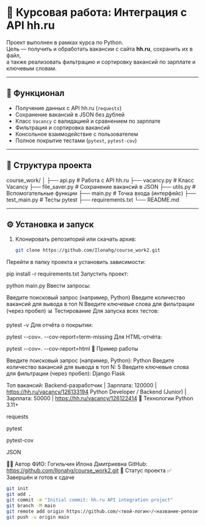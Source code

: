 # 🧠 Курсовая работа: Интеграция с API hh.ru

Проект выполнен в рамках курса по Python.  
Цель — получить и обработать вакансии с сайта **hh.ru**, сохранить их в файл,  
а также реализовать фильтрацию и сортировку вакансий по зарплате и ключевым словам.

---

## 🚀 Функционал

- Получение данных с API hh.ru (`requests`)
- Сохранение вакансий в JSON без дублей
- Класс `Vacancy` с валидацией и сравнением по зарплате
- Фильтрация и сортировка вакансий
- Консольное взаимодействие с пользователем
- Полное покрытие тестами (`pytest`, `pytest-cov`)

---

## 🧩 Структура проекта

course_work/
│
├── api.py # Работа с API hh.ru
├── vacancy.py # Класс Vacancy
├── file_saver.py # Сохранение вакансий в JSON
├── utils.py # Вспомогательные функции
├── main.py # Точка входа (интерфейс)
├── test_main.py # Тесты pytest
├── requirements.txt
└── README.md

 

---

## ⚙️ Установка и запуск

1. Клонировать репозиторий или скачать архив:
   ```bash
   git clone https://github.com/Ilonahg/course_work2.git
Перейти в папку проекта и установить зависимости:

 
pip install -r requirements.txt
Запустить проект:

 
python main.py
Ввести запросы:

 
Введите поисковый запрос (например, Python)
Введите количество вакансий для вывода в топ N
Введите ключевые слова для фильтрации (через пробел)
📊 Тестирование
Для запуска всех тестов:

 
pytest -v
Для отчёта о покрытии:

 
pytest --cov=. --cov-report=term-missing
Для HTML-отчёта:

 
pytest --cov=. --cov-report=html
📁 Пример работы
 
Введите поисковый запрос (например, Python): Python
Введите количество вакансий для вывода в топ N: 5
Введите ключевые слова для фильтрации (через пробел): Django Flask

Топ вакансий:
Backend-разработчик | Зарплата: 120000 | https://hh.ru/vacancy/126133194
Python Developer / Backend (Junior) | Зарплата: 50000 | https://hh.ru/vacancy/126122414
🧱 Технологии
Python 3.11+

requests

pytest

pytest-cov

JSON

👨‍💻 Автор
ФИО:  Гогильчин Илона Дмитриевна
GitHub: https://github.com/Ilonahg/course_work2.git
🏁 Статус проекта
✅ Завершён и готов к сдаче

 

```bash
git init
git add .
git commit -m "Initial commit: hh.ru API integration project"
git branch -M main
git remote add origin https://github.com/<твой-логин>/<название-репозитория>.git
git push -u origin main